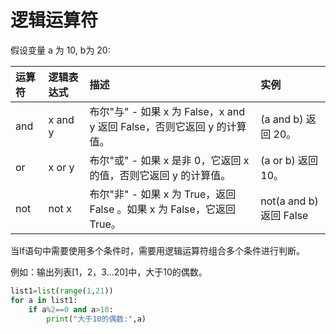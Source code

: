 # 逻辑运算符

假设变量 a 为 10, b为 20:

| 运算符 | 逻辑表达式 | 描述 | 实例 |
| :--- | :--- | :--- | :--- |
| and | x and y | 布尔"与" - 如果 x 为 False，x and y 返回 False，否则它返回 y 的计算值。 | \(a and b\) 返回 20。 |
| or | x or y | 布尔"或" - 如果 x 是非 0，它返回 x 的值，否则它返回 y 的计算值。 | \(a or b\) 返回 10。 |
| not | not x | 布尔"非" - 如果 x 为 True，返回 False 。如果 x 为 False，它返回 True。 | not\(a and b\) 返回 False |

当If语句中需要使用多个条件时，需要用逻辑运算符组合多个条件进行判断。

例如：输出列表\[1，2，3...20\]中，大于10的偶数。

```python
list1=list(range(1,21))
for a in list1:
    if a%2==0 and a>10:
        print("大于10的偶数:",a)
```

